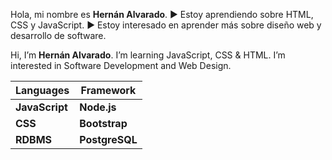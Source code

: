 Hola, mi nombre es **Hernán Alvarado**.
▶️ Estoy aprendiendo sobre HTML, CSS y JavaScript.
▶️  Estoy interesado en aprender más sobre diseño web y desarrollo de software.

Hi, I’m **Hernán Alvarado**.
I’m learning JavaScript, CSS & HTML.
I’m interested in Software Development and Web Design.

 |Languages |Framework|
 |----------|---------|
 |**JavaScript**| **Node.js** |          
 |   **CSS**    |**Bootstrap**| 
|   **RDBMS**    |**PostgreSQL**| 


